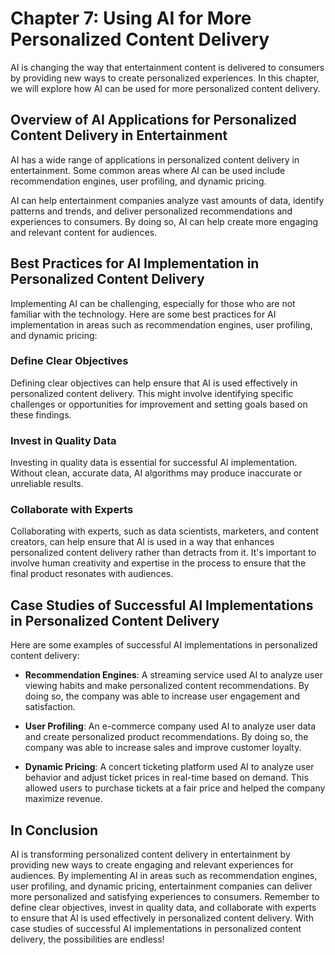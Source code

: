 Chapter 7: Using AI for More Personalized Content Delivery
==========================================================

AI is changing the way that entertainment content is delivered to consumers by providing new ways to create personalized experiences. In this chapter, we will explore how AI can be used for more personalized content delivery.

Overview of AI Applications for Personalized Content Delivery in Entertainment
------------------------------------------------------------------------------

AI has a wide range of applications in personalized content delivery in entertainment. Some common areas where AI can be used include recommendation engines, user profiling, and dynamic pricing.

AI can help entertainment companies analyze vast amounts of data, identify patterns and trends, and deliver personalized recommendations and experiences to consumers. By doing so, AI can help create more engaging and relevant content for audiences.

Best Practices for AI Implementation in Personalized Content Delivery
---------------------------------------------------------------------

Implementing AI can be challenging, especially for those who are not familiar with the technology. Here are some best practices for AI implementation in areas such as recommendation engines, user profiling, and dynamic pricing:

### Define Clear Objectives

Defining clear objectives can help ensure that AI is used effectively in personalized content delivery. This might involve identifying specific challenges or opportunities for improvement and setting goals based on these findings.

### Invest in Quality Data

Investing in quality data is essential for successful AI implementation. Without clean, accurate data, AI algorithms may produce inaccurate or unreliable results.

### Collaborate with Experts

Collaborating with experts, such as data scientists, marketers, and content creators, can help ensure that AI is used in a way that enhances personalized content delivery rather than detracts from it. It's important to involve human creativity and expertise in the process to ensure that the final product resonates with audiences.

Case Studies of Successful AI Implementations in Personalized Content Delivery
------------------------------------------------------------------------------

Here are some examples of successful AI implementations in personalized content delivery:

* **Recommendation Engines**: A streaming service used AI to analyze user viewing habits and make personalized content recommendations. By doing so, the company was able to increase user engagement and satisfaction.

* **User Profiling**: An e-commerce company used AI to analyze user data and create personalized product recommendations. By doing so, the company was able to increase sales and improve customer loyalty.

* **Dynamic Pricing**: A concert ticketing platform used AI to analyze user behavior and adjust ticket prices in real-time based on demand. This allowed users to purchase tickets at a fair price and helped the company maximize revenue.

In Conclusion
-------------

AI is transforming personalized content delivery in entertainment by providing new ways to create engaging and relevant experiences for audiences. By implementing AI in areas such as recommendation engines, user profiling, and dynamic pricing, entertainment companies can deliver more personalized and satisfying experiences to consumers. Remember to define clear objectives, invest in quality data, and collaborate with experts to ensure that AI is used effectively in personalized content delivery. With case studies of successful AI implementations in personalized content delivery, the possibilities are endless!
